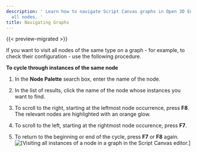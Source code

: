 ```yaml
---
description: ' Learn how to navigate Script Canvas graphs in Open 3D Engine to visit
  all nodes. '
title: Navigating Graphs
---
```


{{< preview-migrated >}}

If you want to visit all nodes of the same type on a graph - for example, to check their configuration - use the following procedure.

**To cycle through instances of the same node**

1. In the **Node Palette** search box, enter the name of the node.

1. In the list of results, click the name of the node whose instances you want to find.

1. To scroll to the right, starting at the leftmost node occurrence, press **F8**. The relevant nodes are highlighted with an orange glow.

1. To scroll to the left, starting at the rightmost node occurence, press **F7**.

1. To return to the beginning or end of the cycle, press **F7** or **F8** again.
![\[Visiting all instances of a node in a graph in the Script Canvas editor.\]](/images/user-guide/scripting/script-canvas/script-canvas-working-with-nodes-22.gif)
